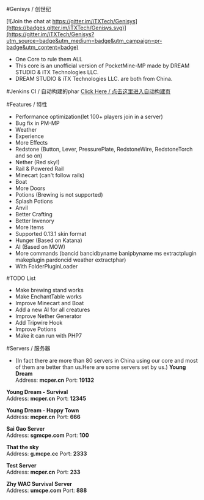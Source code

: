 #Genisys / 创世纪

[![Join the chat at https://gitter.im/iTXTech/Genisys](https://badges.gitter.im/iTXTech/Genisys.svg)](https://gitter.im/iTXTech/Genisys?utm_source=badge&utm_medium=badge&utm_campaign=pr-badge&utm_content=badge)
* One Core to rule them ALL
* This core is an unofficial version of PocketMine-MP made by DREAM STUDIO & iTX Technologies LLC.
* DREAM STUDIO & iTX Technologies LLC. are both from China.

#Jenkins CI / 自动构建的phar
<a href="http://jenkins.mcper.cn:8181/job/iTX-Genisys/">Click Here / 点击这里进入自动构建页</a>

#Features / 特性
* Performance optimization(let 100+ players join in a server)
* Bug fix in PM-MP
* Weather
* Experience
* More Effects
* Redstone (Button, Lever, PressurePlate, RedstoneWire, RedstoneTorch and so on)
* Nether (Red sky!)
* Rail & Powered Rail
* Minecart (can't follow rails)
* Boat
* More Doors
* Potions (Brewing is not supported)
* Splash Potions
* Anvil
* Better Crafting
* Better Invenory
* More Items
* Supported 0.13.1 skin format
* Hunger (Based on Katana)
* AI (Based on MOW)
* More commands (bancid bancidbyname banipbyname ms extractplugin makeplugin pardoncid weather extractphar)
* With FolderPluginLoader

#TODO List
* Make brewing stand works
* Make EnchantTable works
* Improve Minecart and Boat
* Add a new AI for all creatures
* Improve Nether Generator
* Add Tripwire Hook
* Improve Potions
* Make it can run with PHP7

#Servers / 服务器
* (In fact there are more than 80 servers in China using our core and most of them are better than us.Here are some servers set by us.)
**Young Dream**<br>
Address: **mcper.cn**
Port: **19132**

**Young Dream - Survival**<br>
Address: **mcper.cn**
Port: **12345**

**Young Dream - Happy Town**<br>
Address: **mcper.cn**
Port: **666**

**Sai Gao Server**<br>
Address: **sgmcpe.com**
Port: **100**

**That the sky**<br>
Address: **g.mcpe.cc**
Port: **2333**

**Test Server**<br>
Address: **mcper.cn**
Port: **233**

**Zhy WAC Survival Server**<br>
Address: **umcpe.com**
Port: **888**
